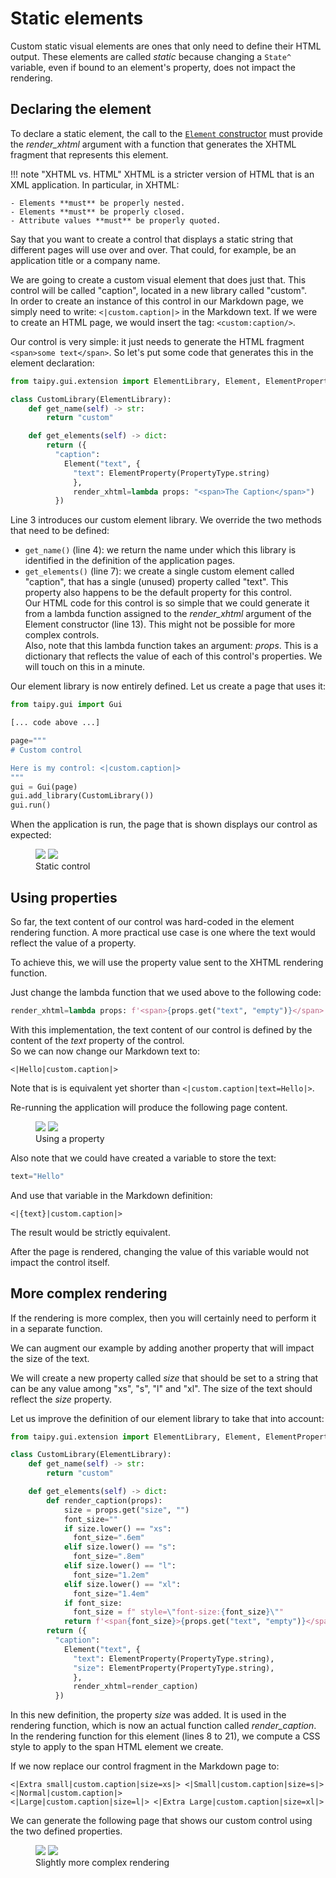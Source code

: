 # Static elements

Custom static visual elements are ones that only need to define their HTML output.
These elements are called *static* because changing a `State^` variable, even if
bound to an element's property, does not impact the rendering.

## Declaring the element

To declare a static element, the call to the
[`Element` constructor](Element.__init__()^) must provide the *render_xhtml*
argument with a function that generates the XHTML fragment that represents
this element.

!!! note "XHTML vs. HTML"
    XHTML is a stricter version of HTML that is an XML application. In particular,
    in XHTML:

    - Elements **must** be properly nested.
    - Elements **must** be properly closed.
    - Attribute values **must** be properly quoted.

Say that you want to create a control that displays a static string that different pages
will use over and over. That could, for example, be an application title or a company name.

We are going to create a custom visual element that does just that. This control
will be called "caption", located in a new library called "custom".<br/>
In order to create an instance of this control in our Markdown page, we
simply need to write: `<|custom.caption|>` in the Markdown text. If we were
to create an HTML page, we would insert the tag: `<custom:caption/>`.

Our control is very simple: it just needs to generate the HTML fragment
`<span>some text</span>`. So let's put some code that generates this in
the element declaration:

```py linenums="1"
from taipy.gui.extension import ElementLibrary, Element, ElementProperty, PropertyType

class CustomLibrary(ElementLibrary):
    def get_name(self) -> str:
        return "custom"

    def get_elements(self) -> dict:
        return ({
          "caption":
            Element("text", {
              "text": ElementProperty(PropertyType.string)
              },
              render_xhtml=lambda props: "<span>The Caption</span>")
          })
```

Line 3 introduces our custom element library. We override the two methods that need
to be defined:

- `get_name()` (line 4): we return the name under which this library is identified
  in the definition of the application pages.
- `get_elements()` (line 7): we create a single custom element called "caption",
  that has a single (unused) property called "text". This property also happens
  to be the default property for this control.<br/>
  Our HTML code for this control is so simple that we could generate it from
  a lambda function assigned to the *render_xhtml* argument of the Element constructor
  (line 13). This might not be possible for more complex controls.<br/>
  Also, note that this lambda function takes an argument: *props*. This is a dictionary
  that reflects the value of each of this control's properties. We will touch on this in
  a minute.

Our element library is now entirely defined. Let us create a page that uses it:

```py linenums="1"
from taipy.gui import Gui

[... code above ...]

page="""
# Custom control

Here is my control: <|custom.caption|>
"""
gui = Gui(page)
gui.add_library(CustomLibrary())
gui.run()
```

When the application is run, the page that is shown displays our control as expected:

<figure>
  <img src="../images/extension-static1-d.png" class="visible-dark" />
  <img src="../images/extension-static1-l.png" class="visible-light" />
  <figcaption>Static control</figcaption>
  </figure>

## Using properties

So far, the text content of our control was hard-coded in the element rendering function.
A more practical use case is one where the text would reflect the value of a property.

To achieve this, we will use the property value sent to the XHTML rendering function.

Just change the lambda function that we used above to the following code:
```py
render_xhtml=lambda props: f'<span>{props.get("text", "empty")}</span>'
```

With this implementation, the text content of our control is defined by the content of the
*text* property of the control.<br/>
So we can now change our Markdown text to:
```
<|Hello|custom.caption|>
```
Note that is is equivalent yet shorter than `<|custom.caption|text=Hello|>`.

Re-running the application will produce the following page content.

<figure>
  <img src="../images/extension-static2-d.png" class="visible-dark" />
  <img src="../images/extension-static2-l.png" class="visible-light" />
  <figcaption>Using a property</figcaption>
  </figure>

Also note that we could have created a variable to store the text:
```py
text="Hello"
```

And use that variable in the Markdown definition:
```
<|{text}|custom.caption|>
```

The result would be strictly equivalent.

After the page is rendered, changing the value of this variable would not
impact the control itself.

## More complex rendering

If the rendering is more complex, then you will certainly need to perform it in a separate
function.

We can augment our example by adding another property that will impact the size
of the text.

We will create a new property called *size* that should be set to a string that can be any
value among "xs", "s", "l" and "xl". The size of the text should reflect the *size* property.

Let us improve the definition of our element library to take that into account:

```py linenums="1"
from taipy.gui.extension import ElementLibrary, Element, ElementProperty, PropertyType

class CustomLibrary(ElementLibrary):
    def get_name(self) -> str:
        return "custom"

    def get_elements(self) -> dict:
        def render_caption(props):
            size = props.get("size", "")
            font_size=""
            if size.lower() == "xs":
              font_size=".6em"
            elif size.lower() == "s":
              font_size=".8em"
            elif size.lower() == "l":
              font_size="1.2em"
            elif size.lower() == "xl":
              font_size="1.4em"
            if font_size:
              font_size = f" style=\"font-size:{font_size}\""
            return f'<span{font_size}>{props.get("text", "empty")}</span>'
        return ({
          "caption":
            Element("text", {
              "text": ElementProperty(PropertyType.string),
              "size": ElementProperty(PropertyType.string),
              },
              render_xhtml=render_caption)
          })
```

In this new definition, the property *size* was added. It is used in the rendering
function, which is now an actual function called *render_caption*.<br/>
In the rendering function for this element (lines 8 to 21), we compute a CSS style
to apply to the span HTML element we create.

If we now replace our control fragment in the Markdown page to:
```
<|Extra small|custom.caption|size=xs|> <|Small|custom.caption|size=s|>
<|Normal|custom.caption|>
<|Large|custom.caption|size=l|> <|Extra Large|custom.caption|size=xl|>
```

We can generate the following page that shows our custom control using the two
defined properties.

<figure>
  <img src="../images/extension-static3-d.png" class="visible-dark" />
  <img src="../images/extension-static3-l.png" class="visible-light" />
  <figcaption>Slightly more complex rendering</figcaption>
  </figure>

